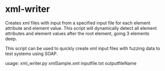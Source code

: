# xml-writer

Creates xml files with input from a specified input file for each element attribute and element value. This script will dynamically detect all element attributes and element values after the root element, going 3 elements deep.

This script can be used to quickly create xml input files with fuzzing data to test systems using SOAP.


usage: xml_writer.py xmlSample.xml inputfile.txt outputfileName
